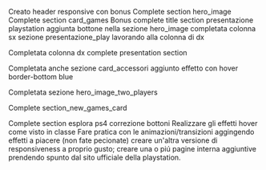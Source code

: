 Creato header responsive
con bonus
Complete section hero_image
Complete section card_games
Bonus
complete title section presentazione playstation
aggiunta bottone nella sezione hero_image
completata colonna sx sezione presentazione_play
lavorando alla colonna di dx

Completata colonna dx
complete presentation section

Completata anche sezione card_accessori aggiunto effetto con hover border-bottom blue

Completata sezione hero_image_two_players 


Complete section_new_games_card

Complete section esplora ps4 
correzione bottoni
    <!-- Completare il funzionamento della navbar principale (usando o no un componente a seconda della classe); -->
    Realizzare gli effetti hover come visto in classe
    Fare pratica con le animazioni/transizioni aggingendo effetti a piacere (non fate pecionate)
    creare un'altra versione di responsiveness a proprio gusto;
    creare una o piú pagine interna aggiuntive prendendo spunto dal sito ufficiale della playstation.